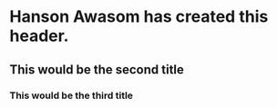 # Hanson Awasom has created this header. #

## This would be the second title ##

### This would be the third title ###
